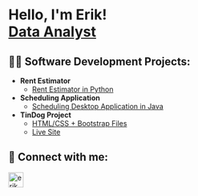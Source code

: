 <h1>Hello, I'm Erik! <br/><a href="https://github.com/erikmcgovern">Data Analyst</a></h1>

<h2>👨‍💻 Software Development Projects:</h2>

- <b>Rent Estimator</b>
  - [Rent Estimator in Python](https://github.com/erikmcgovern/capstone)
- <b>Scheduling Application</b>
  - [Scheduling Desktop Application in Java](https://github.com/erikmcgovern/SoftwareTwo)
- <b>TinDog Project</b>
  - [HTML/CSS + Bootstrap Files](https://github.com/erikmcgovern/TinDog)
  - [Live Site](https://erikmcgovern.github.io/TinDog/)

<h2> 🤳 Connect with me:</h2>

[<img align="left" alt="erikmcgovern | LinkedIn" width="30px" src="https://cdn.jsdelivr.net/npm/simple-icons@v3/icons/linkedin.svg" />][linkedin]

[linkedin]: https://linkedin.com/in/erikmcgovern
